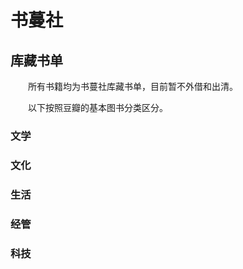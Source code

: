 # 书蔓社

## 库藏书单 ##

&ensp;&ensp;&ensp;&ensp;所有书籍均为书蔓社库藏书单，目前暂不外借和出清。

&ensp;&ensp;&ensp;&ensp;以下按照豆瓣的基本图书分类区分。

### 文学 ###

### 文化 ###

### 生活 ###

### 经管 ###

### 科技 ###